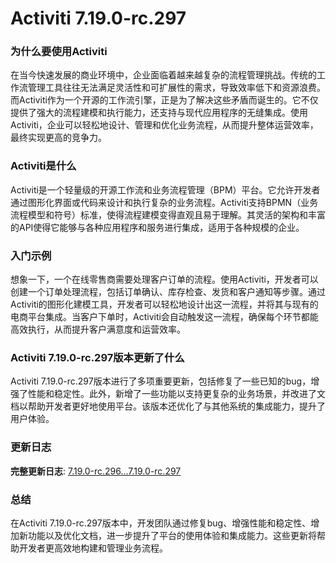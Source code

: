 # Activiti 7.19.0-rc.297
### 为什么要使用Activiti

在当今快速发展的商业环境中，企业面临着越来越复杂的流程管理挑战。传统的工作流管理工具往往无法满足灵活性和可扩展性的需求，导致效率低下和资源浪费。而Activiti作为一个开源的工作流引擎，正是为了解决这些矛盾而诞生的。它不仅提供了强大的流程建模和执行能力，还支持与现代应用程序的无缝集成。使用Activiti，企业可以轻松地设计、管理和优化业务流程，从而提升整体运营效率，最终实现更高的竞争力。

### Activiti是什么

Activiti是一个轻量级的开源工作流和业务流程管理（BPM）平台。它允许开发者通过图形化界面或代码来设计和执行复杂的业务流程。Activiti支持BPMN（业务流程模型和符号）标准，使得流程建模变得直观且易于理解。其灵活的架构和丰富的API使得它能够与各种应用程序和服务进行集成，适用于各种规模的企业。

### 入门示例

想象一下，一个在线零售商需要处理客户订单的流程。使用Activiti，开发者可以创建一个订单处理流程，包括订单确认、库存检查、发货和客户通知等步骤。通过Activiti的图形化建模工具，开发者可以轻松地设计出这一流程，并将其与现有的电商平台集成。当客户下单时，Activiti会自动触发这一流程，确保每个环节都能高效执行，从而提升客户满意度和运营效率。

### Activiti 7.19.0-rc.297版本更新了什么

Activiti 7.19.0-rc.297版本进行了多项重要更新，包括修复了一些已知的bug，增强了性能和稳定性。此外，新增了一些功能以支持更复杂的业务场景，并改进了文档以帮助开发者更好地使用平台。该版本还优化了与其他系统的集成能力，提升了用户体验。

### 更新日志

**完整更新日志**: [7.19.0-rc.296...7.19.0-rc.297](https://github.com/Activiti/Activiti/compare/7.19.0-rc.296...7.19.0-rc.297)

### 总结

在Activiti 7.19.0-rc.297版本中，开发团队通过修复bug、增强性能和稳定性、增加新功能以及优化文档，进一步提升了平台的使用体验和集成能力。这些更新将帮助开发者更高效地构建和管理业务流程。